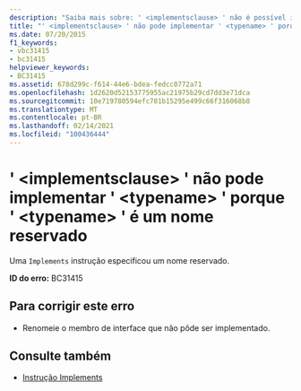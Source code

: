 ```yaml
---
description: "Saiba mais sobre: ' <implementsclause> ' não é possível implementar ' ' <typename> porque ' <typename> ' é um nome reservado"
title: "' <implementsclause> ' não pode implementar ' <typename> ' porque ' <typename> ' é um nome reservado"
ms.date: 07/20/2015
f1_keywords:
- vbc31415
- bc31415
helpviewer_keywords:
- BC31415
ms.assetid: 678d299c-f614-44e6-bdea-fedcc0772a71
ms.openlocfilehash: 1d2620d52153775955ac21975b29cd7dd3e71dca
ms.sourcegitcommit: 10e719780594efc781b15295e499c66f316068b8
ms.translationtype: MT
ms.contentlocale: pt-BR
ms.lasthandoff: 02/14/2021
ms.locfileid: "100436444"
---
```

# <a name="implementsclause-cannot-implement-typename-because-typename-is-a-reserved-name"></a>' \<implementsclause> ' não pode implementar ' \<typename> ' porque ' \<typename> ' é um nome reservado

Uma `Implements` instrução especificou um nome reservado.  
  
 **ID do erro:** BC31415  
  
## <a name="to-correct-this-error"></a>Para corrigir este erro  
  
- Renomeie o membro de interface que não pôde ser implementado.  
  
## <a name="see-also"></a>Consulte também

- [Instrução Implements](../language-reference/statements/implements-statement.md)
